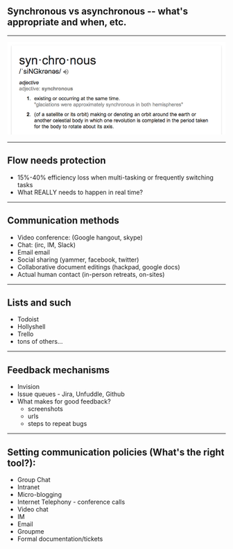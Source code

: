 ## Synchronous vs asynchronous -- what's appropriate and when, etc.

----

![](images/synchronous-def.jpg)

----

## Flow needs protection

- 15%-40% efficiency loss when multi-tasking or frequently switching tasks
- What REALLY needs to happen in real time?  

----

## Communication methods 

* Video conference: (Google hangout, skype)
* Chat: (irc, IM, Slack)
* Email email
* Social sharing (yammer, facebook, twitter) 
* Collaborative document editings (hackpad, google docs)
* Actual human contact (in-person retreats, on-sites)

---- 

## Lists and such

* Todoist
* Hollyshell
* Trello
* tons of others...

----

## Feedback mechanisms

* Invision
* Issue queues - Jira, Unfuddle, Github
* What makes for good feedback?
  * screenshots
  * urls
  * steps to repeat bugs

---- 

## Setting communication policies (What's the right tool?):

* Group Chat
* Intranet
* Micro-blogging
* Internet Telephony - conference calls
* Video chat
* IM
* Email
* Groupme
* Formal documentation/tickets
